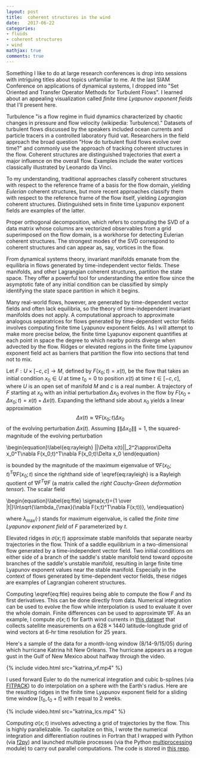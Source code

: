 ```yaml
---
layout: post
title:  coherent structures in the wind
date:   2017-06-22
categories: 
- fluids 
- coherent structures
- wind
mathjax: true
comments: true
---
```


Something I like to do at large research conferences is drop into sessions with intriguing titles about topics unfamiliar to me. At the last SIAM Conference on applications of dynamical systems, I dropped into "Set Oriented and Transfer Operator Methods for Turbulent Flows". I learned about an appealing visualization called *finite time Lyapunov exponent fields* that I'll present here.

Turbulence "is a flow regime in fluid dynamics characterized by chaotic changes in pressure and flow velocity (wikipedia: Turbulence)." Datasets of turbulent flows discussed by the speakers included ocean currents and particle tracers in a controlled laboratory fluid vat. Researchers in the field approach the broad question "How do turbulent fluid flows evolve over time?" and commonly use the approach of tracking coherent structures in the flow. Coherent structures are distinguished trajectories that exert a major influence on the overall flow. Examples include the water vortices classically illustrated by Leonardo da Vinci.

To my understanding, traditional approaches classify coherent structures with respect to the reference frame of a basis for the flow domain, yielding *Eulerian* coherent structures, but more recent approaches classify them with respect to the reference frame of the flow itself, yielding *Lagrangian* coherent structures. Distinguished sets in finite time Lyapunov exponent fields are examples of the latter.

Proper orthogonal decomposition, which refers to computing the SVD of a data matrix whose columns are vectorized observables from a grid superimposed on the flow domain, is a workhorse for detecting Eulerian coherent structures. The strongest modes of the SVD correspond to coherent structures and can appear as, say, vortices in the flow. 

From dynamical systems theory, invariant manifolds emanate from the equilibria in flows generated by time-independent vector fields. These manifolds, and other Lagrangian coherent structures, partition the state space. They offer a powerful tool for understanding the entire flow since the asymptotic fate of any initial condition can be classified by simply identifying the state space partition in which it begins.

Many real-world flows, however, are generated by time-dependent vector fields and often lack equilibria, so the theory of time-independent invariant manifolds does not apply. A computational approach to approximate analogous separatrices for flows generated by time-dependent vector fields involves computing finite time Lyapunov exponent fields. As I will attempt to make more precise below, the finite time Lyapunov exponent quantifies at each point in space the degree to which nearby points diverge when advected by the flow. Ridges or elevated regions in the finite time Lyapunov exponent field act as barriers that partition the flow into sections that tend not to mix.

Let $F:U\times[-c,c]\rightarrow M$, defined by $F(x_0;t)=x(t)$, be the flow that takes an initial condition $x_0\in U$ at time $t_0=0$ to position $x(t)$ at time $t\in[-c,c]$, where $U$ is an open set of manifold $M$ and $c$ is a real number. A trajectory of $F$ starting at $x_0$ with an initial perturbation $\Delta x_0$ evolves in the flow by $F(x_0+\Delta x_0;t)=x(t)+\Delta x(t)$. Expanding the lefthand side about $x_0$ yields a linear approximation $$\Delta x(t)\approx\nabla F(x_0;t)\Delta x_0$$ of the evolving perturbation $\Delta x(t)$. Assuming $\|\|\Delta x_0\|\|=1$, the squared-magnitude of the evolving perturbation

\begin{equation}\label{eq:rayleigh}
\|\|\Delta x(t)\|\|_2^2\approx\Delta x_0^T\nabla F(x_0;t)^T\nabla F(x_0;t)\Delta x_0
\end{equation}

is bounded by the magnitude of the maximum eigenvalue of $\nabla F(x_0;t)^T \nabla F(x_0;t)$ since the righthand side of \eqref{eq:rayleigh} is a Rayleigh quotient of $\nabla F^T\nabla F$ (a matrix called the *right Cauchy-Green deformation tensor*). The scalar field

\begin{equation}\label{eq:ftle}
\sigma(x;t)={1 \over |t|}\ln\sqrt{\lambda_{\max}(\nabla F(x;t)^T\nabla F(x;t))},
\end{equation}

where $\lambda_{\max}(\cdot)$ stands for maximum eigenvalue, is called the *finite time Lyapunov exponent field* of $F$ parameterized by $t$.

Elevated ridges in $\sigma(x;t)$ approximate stable manifolds that separate nearby trajectories in the flow. Think of a saddle equilibrium in a two-dimensional flow generated by a time-independent vector field. Two initial conditions on either side of a branch of the saddle's stable manifold tend toward opposite branches of the saddle's unstable manifold, resulting in large finite time Lyapunov exponent values near the stable manifold. Especially in the context of flows generated by time-dependent vector fields, these ridges are examples of Lagrangian coherent structures.

Computing \eqref{eq:ftle} requires being able to compute the flow $F$ and its first derivatives. This can be done directly from data. Numerical integration can be used to evolve the flow while interpolation is used to evaluate it over the whole domain. Finite differences can be used to approximate $\nabla F$. As an example, I compute $\sigma(x;t)$ for Earth wind currents in [this dataset][dataset] that collects satellite measurements on a $628\times 1440$ latitude-longitude grid of wind vectors at 6-hr time resolution for 25 years.

Here's a sample of the data for a month-long window (8/14-9/15/05) during which hurricane Katrina hit New Orleans. The hurricane appears as a rogue gust in the Gulf of New Mexico about halfway through the video.

{% include video.html src="katrina_vf.mp4" %}

I used forward Euler to do the numerical integration and cubic b-splines (via [FITPACK][fitpack]) to do interpolation on a sphere with the Earth's radius. Here are the resulting ridges in the finite time Lyapunov exponent field for a sliding time window $[t_0,t_0+t]$ with $t$ equal to 2 weeks.

{% include video.html src="katrina_lcs.mp4" %}

Computing $\sigma(x;t)$ involves advecting a grid of trajectories by the flow. This is highly parallelizable. To capitalize on this, I wrote the numerical integration and differentiation routines in Fortran that I wrapped with Python (via [f2py][f2py]) and launched multiple processes (via the Python [multiprocessing][multiprocessing] module) to carry out parallel computations. The code is stored in [this repo][repo].

[dataset]: https://podaac.jpl.nasa.gov/dataset/CCMP_MEASURES_ATLAS_L4_OW_L3_0_WIND_VECTORS_FLK
[fitpack]: https://www.netlib.org/fitpack
[f2py]: https://docs.scipy.org/doc/numpy-dev/f2py
[multiprocessing]: https://docs.python.org/2/library/multiprocessing.html
[repo]: https://www.github.com/joepatmckenna/wind
